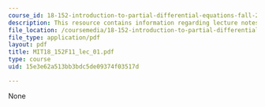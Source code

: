 ```yaml
---
course_id: 18-152-introduction-to-partial-differential-equations-fall-2011
description: This resource contains information regarding lecture notes.
file_location: /coursemedia/18-152-introduction-to-partial-differential-equations-fall-2011/15e3e62a513bb3bdc5de09374f03517d_MIT18_152F11_lec_01.pdf
file_type: application/pdf
layout: pdf
title: MIT18_152F11_lec_01.pdf
type: course
uid: 15e3e62a513bb3bdc5de09374f03517d

---
```

None